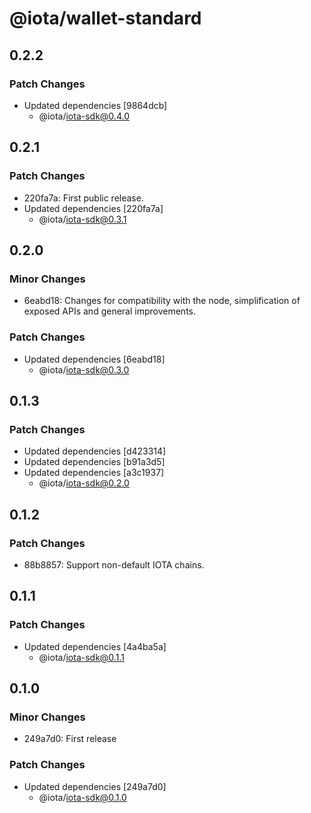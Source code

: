 # @iota/wallet-standard

## 0.2.2

### Patch Changes

-   Updated dependencies [9864dcb]
    -   @iota/iota-sdk@0.4.0

## 0.2.1

### Patch Changes

-   220fa7a: First public release.
-   Updated dependencies [220fa7a]
    -   @iota/iota-sdk@0.3.1

## 0.2.0

### Minor Changes

-   6eabd18: Changes for compatibility with the node, simplification of exposed APIs and general
    improvements.

### Patch Changes

-   Updated dependencies [6eabd18]
    -   @iota/iota-sdk@0.3.0

## 0.1.3

### Patch Changes

-   Updated dependencies [d423314]
-   Updated dependencies [b91a3d5]
-   Updated dependencies [a3c1937]
    -   @iota/iota-sdk@0.2.0

## 0.1.2

### Patch Changes

-   88b8857: Support non-default IOTA chains.

## 0.1.1

### Patch Changes

-   Updated dependencies [4a4ba5a]
    -   @iota/iota-sdk@0.1.1

## 0.1.0

### Minor Changes

-   249a7d0: First release

### Patch Changes

-   Updated dependencies [249a7d0]
    -   @iota/iota-sdk@0.1.0
